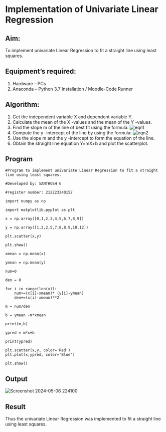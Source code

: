 # Implementation of Univariate Linear Regression
## Aim:
To implement univariate Linear Regression to fit a straight line using least squares.
## Equipment’s required:
1.	Hardware – PCs
2.	Anaconda – Python 3.7 Installation / Moodle-Code Runner
## Algorithm:
1.	Get the independent variable X and dependent variable Y.
2.	Calculate the mean of the X -values and the mean of the Y -values.
3.	Find the slope m of the line of best fit using the formula.
 ![eqn1](./eq1.jpg)
4.	Compute the y -intercept of the line by using the formula:
![eqn2](./eq2.jpg)  
5.	Use the slope m and the y -intercept to form the equation of the line.
6.	Obtain the straight line equation Y=mX+b and plot the scatterplot.
## Program
```
#Program to implement univariate Linear Regression to fit a straight line using least squares.

#Developed by: SANTHOSH G

#register number: 212223240152

import numpy as np

import matplotlib.pyplot as plt

x = np.array([0,1,2,3,4,5,6,7,8,9])

y = np.array([1,3,2,5,7,8,8,9,10,12])

plt.scatter(x,y)

plt.show()

xmean = np.mean(x)

ymean = np.mean(y)

num=0

den = 0

for i in range(len(x)):
    num+=(x[i]-xmean)* (y[i]-ymean)
    den+=(x[i]-xmean)**2

m = num/den

b = ymean -m*xmean

print(m,b)

ypred = m*x+b

print(ypred)

plt.scatter(x,y, color='Red') 
plt.plot(x,ypred, color='Blue')

plt.show()
```
## Output
![Screenshot 2024-05-06 224100](https://github.com/etjabajasphin/Univariate-Linear-Regression/assets/147527586/972088cd-1a59-4eee-ac94-3bfaf9d0af03)

## Result
Thus the univariate Linear Regression was implemented to fit a straight line using least squares.
